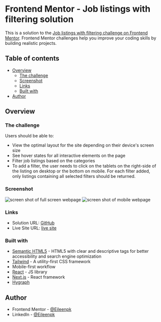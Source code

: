 # Frontend Mentor - Job listings with filtering solution

This is a solution to the [Job listings with filtering challenge on Frontend Mentor](https://www.frontendmentor.io/challenges/job-listings-with-filtering-ivstIPCt). Frontend Mentor challenges help you improve your coding skills by building realistic projects. 

## Table of contents

- [Overview](#overview)
  - [The challenge](#the-challenge)
  - [Screenshot](#screenshot)
  - [Links](#links)
  - [Built with](#built-with)
- [Author](#author)

## Overview


### The challenge

Users should be able to:

- View the optimal layout for the site depending on their device's screen size
- See hover states for all interactive elements on the page
- Filter job listings based on the categories
- To add a filter, the user needs to click on the tablets on the right-side of the listing on desktop or the bottom on mobile. For each filter added, only listings containing all selected filters should be returned.

### Screenshot

![screen shot of full screen webpage]()
![screen shot of mobile webpage]()
### Links

- Solution URL: [GitHub](https://github.com/Eileenpk/Job-listings-with-filtering)
- Live Site URL: [live site]()

### Built with

- [Semantic HTML5](https://developer.mozilla.org/en-US/docs/Glossary/HTML5) - HTML5 with clear and descriptive tags for better accessibility and search engine optimization
- [Tailwind](https://tailwindcss.com/) - A utility-first CSS framework
- Mobile-first workflow
- [React](https://reactjs.org/) - JS library
- [Next.js](https://nextjs.org/) - React framework
- [Hygraph](https://hygraph.com/?utm_term=hygraph&utm_campaign=EN_GL_Brand&utm_source=adwords&utm_medium=ppc&hsa_acc=2816788452&hsa_cam=17743993835&hsa_grp=141602476209&hsa_ad=610084431591&hsa_src=g&hsa_tgt=kwd-1681477926128&hsa_kw=hygraph&hsa_mt=p&hsa_net=adwords&hsa_ver=3&gclid=CjwKCAiAh9qdBhAOEiwAvxIok7wujPe6u4Yr_SHDEo7jDeTH_zY-secZeffcygXkLzV4QdiGofXGnRoCWHkQAvD_BwE)
## Author

- Frontend Mentor - [@Eileenpk](https://www.frontendmentor.io/profile/Eileenpk)
- LinkedIn - [@Eileenpk](www.linkedin.com/in/eileen-dangelo)